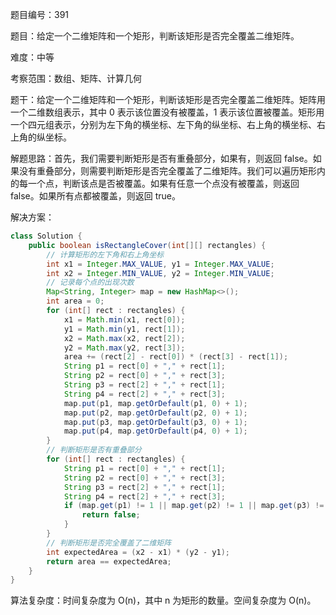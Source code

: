 题目编号：391

题目：给定一个二维矩阵和一个矩形，判断该矩形是否完全覆盖二维矩阵。

难度：中等

考察范围：数组、矩阵、计算几何

题干：给定一个二维矩阵和一个矩形，判断该矩形是否完全覆盖二维矩阵。矩阵用一个二维数组表示，其中 0 表示该位置没有被覆盖，1 表示该位置被覆盖。矩形用一个四元组表示，分别为左下角的横坐标、左下角的纵坐标、右上角的横坐标、右上角的纵坐标。

解题思路：首先，我们需要判断矩形是否有重叠部分，如果有，则返回 false。如果没有重叠部分，则需要判断矩形是否完全覆盖了二维矩阵。我们可以遍历矩形内的每一个点，判断该点是否被覆盖。如果有任意一个点没有被覆盖，则返回 false。如果所有点都被覆盖，则返回 true。

解决方案：

```java
class Solution {
    public boolean isRectangleCover(int[][] rectangles) {
        // 计算矩形的左下角和右上角坐标
        int x1 = Integer.MAX_VALUE, y1 = Integer.MAX_VALUE;
        int x2 = Integer.MIN_VALUE, y2 = Integer.MIN_VALUE;
        // 记录每个点的出现次数
        Map<String, Integer> map = new HashMap<>();
        int area = 0;
        for (int[] rect : rectangles) {
            x1 = Math.min(x1, rect[0]);
            y1 = Math.min(y1, rect[1]);
            x2 = Math.max(x2, rect[2]);
            y2 = Math.max(y2, rect[3]);
            area += (rect[2] - rect[0]) * (rect[3] - rect[1]);
            String p1 = rect[0] + "," + rect[1];
            String p2 = rect[0] + "," + rect[3];
            String p3 = rect[2] + "," + rect[1];
            String p4 = rect[2] + "," + rect[3];
            map.put(p1, map.getOrDefault(p1, 0) + 1);
            map.put(p2, map.getOrDefault(p2, 0) + 1);
            map.put(p3, map.getOrDefault(p3, 0) + 1);
            map.put(p4, map.getOrDefault(p4, 0) + 1);
        }
        // 判断矩形是否有重叠部分
        for (int[] rect : rectangles) {
            String p1 = rect[0] + "," + rect[1];
            String p2 = rect[0] + "," + rect[3];
            String p3 = rect[2] + "," + rect[1];
            String p4 = rect[2] + "," + rect[3];
            if (map.get(p1) != 1 || map.get(p2) != 1 || map.get(p3) != 1 || map.get(p4) != 1) {
                return false;
            }
        }
        // 判断矩形是否完全覆盖了二维矩阵
        int expectedArea = (x2 - x1) * (y2 - y1);
        return area == expectedArea;
    }
}
```

算法复杂度：时间复杂度为 O(n)，其中 n 为矩形的数量。空间复杂度为 O(n)。